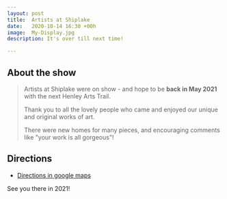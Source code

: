 ```yaml
---
layout: post
title:  Artists at Shiplake
date:   2020-10-14 16:30 +00h
image:  My-Display.jpg
description: It's over till next time!  

---
```


## About the show

>Artists at Shiplake were on show - and hope to be **back in May 2021** with the next Henley Arts Trail.
>
>Thank you to all the lovely people who came and enjoyed our unique and original works of art. 
>
>There were new homes for many pieces, and encouraging comments like "your work is all gorgeous"!

## Directions

* [Directions in google maps](https://goo.gl/maps/JBmPfXMcrqMnUiBm6)

See you there in 2021!


